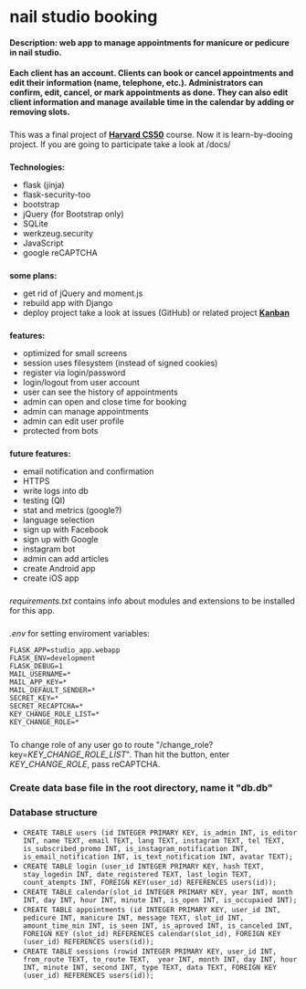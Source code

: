 # nail studio booking
#### Description: web app to manage appointments for manicure or pedicure in nail studio.  
#### Each client has an account. Clients can book or cancel appointments and edit their information (name, telephone, etc.). Administrators can confirm, edit, cancel, or mark appointments as done. They can also edit client information and manage available time in the calendar by adding or removing slots.
###
This was a final project of **[Harvard CS50](https://pll.harvard.edu/course/cs50-introduction-computer-science)** course.
Now it is learn-by-dooing project.
If you are going to participate take a look at /docs/

###
**Technologies:**
* flask (jinja)
* flask-security-too
* bootstrap
* jQuery (for Bootstrap only)
* SQLite
* werkzeug.security
* JavaScript 
* google reCAPTCHA
###
**some plans:**
* get rid of jQuery and moment.js
* rebuild app with Django
* deploy project
take a look at issues (GitHub) or related project
**[Kanban](https://github.com/users/cootook/projects/1/views/1)**

###
**features:**
* optimized for small screens
* session uses filesystem (instead of signed cookies)
* register via login/password 
* login/logout from user account
* user can see the history of appointments
* admin can open and close time for booking
* admin can manage appointments
* admin can edit user profile
* protected from bots
###    
**future features:**
* email notification and confirmation
* HTTPS
* write logs into db
* testing (QI)
* stat and metrics (google?)
* language selection 
* sign up with Facebook
* sign up with Google
* instagram bot
* admin can add articles
* create Android app
* create iOS app
###
*requirements.txt* contains info about modules and extensions to be installed for this app.
#####
*.env* for setting enviroment variables:
```
FLASK_APP=studio_app.webapp
FLASK_ENV=development
FLASK_DEBUG=1
MAIL_USERNAME=*
MAIL_APP_KEY=*
MAIL_DEFAULT_SENDER=*
SECRET_KEY=*
SECRET_RECAPTCHA=*
KEY_CHANGE_ROLE_LIST=*
KEY_CHANGE_ROLE=*
```
#####
To change role of any user go to route "/change_role?key=*KEY_CHANGE_ROLE_LIST*". Than hit the button, enter *KEY_CHANGE_ROLE*, pass reCAPTCHA.
#####
### Create data base file in the root directory, name it "db.db"
### Database structure
* ```CREATE TABLE users (id INTEGER PRIMARY KEY, is_admin INT, is_editor INT, name TEXT, email TEXT, lang TEXT, instagram TEXT, tel TEXT, is_subscribed_promo INT, is_instagram_notification INT, is_email_notification INT, is_text_notification INT, avatar TEXT);```
* ```CREATE TABLE login (user_id INTEGER PRIMARY KEY, hash TEXT, stay_logedin INT, date_registered TEXT, last_login TEXT, count_atempts INT, FOREIGN KEY(user_id) REFERENCES users(id));```
* ```CREATE TABLE calendar(slot_id INTEGER PRIMARY KEY, year INT, month INT, day INT, hour INT, minute INT, is_open INT, is_occupaied INT);```
* ```CREATE TABLE appointments (id INTEGER PRIMARY KEY, user_id INT, pedicure INT, manicure INT, message TEXT, slot_id INT, amount_time_min INT, is_seen INT, is_aproved INT, is_canceled INT, FOREIGN KEY (slot_id) REFERENCES calendar(slot_id), FOREIGN KEY (user_id) REFERENCES users(id));``` 
* ```CREATE TABLE sessions (rowid INTEGER PRIMARY KEY, user_id INT, from_route TEXT, to_route TEXT,  year INT, month INT, day INT, hour INT, minute INT, second INT, type TEXT, data TEXT, FOREIGN KEY (user_id) REFERENCES users(id));```
